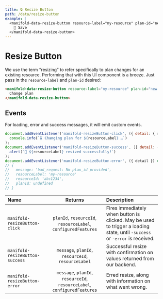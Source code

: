 ```yaml
---
title: 🔒 Resize Button
path: /data/resize-button
example: |
  <manifold-data-resize-button resource-label="my-resource" plan-id="new-plan-id">
    💾 Save
  </manifold-data-resize-button>
---
```


# Resize Button

We use the term “resizing” to refer specifically to plan changes for an existing resource.
Performing that with this UI component is a breeze. Just pass in the `resource-label` and `plan-id`
desired:

```html
<manifold-data-resize-button resource-label="my-resource" plan-id="new-plan-id">
  Change plan
</manifold-data-resize-button>
```

## Events

For loading, error and success messages, it will emit custom events.

```js
document.addEventListener('manifold-resizeButton-click', ({ detail: { resourceLabel } }) =>
  console.info(`⌛ Changing plan for ${resourceLabel} …`)
);
document.addEventListener('manifold-resizeButton-success', ({ detail: { resourceLabel } }) =>
  alert(`🚀 ${resourceLabel} resized successfully!`)
);
document.addEventListener('manifold-resizeButton-error', ({ detail }) => console.log(detail));
// {
//   message: 'bad_request: No plan_id provided',
//   resourceLabel: 'my-resource'
//   resourceId: 'abc1234',
//   planId: undefined
// }
```

| Name                            |                                 Returns                                  | Description                                                                                                                 |
| :------------------------------ | :----------------------------------------------------------------------: | :-------------------------------------------------------------------------------------------------------------------------- |
| `manifold-resizeButton-click`   |      `planId`, `resourceId`, `resourceLabel`, `configuredFeatures`       | Fires immediately when button is clicked. May be used to trigger a loading state, until `-success` or `-error` is received. |
| `manifold-resizeButton-success` |            `message`, `planId`, `resourceId`, `resourceLabel`            | Successful resize with confirmation on values returned from our backend.                                                    |
| `manifold-resizeButton-error`   | `message`, `planId`, `resourceId`, `resourceLabel`, `configuredFeatures` | Erred resize, along with information on what went wrong.                                                                    |
